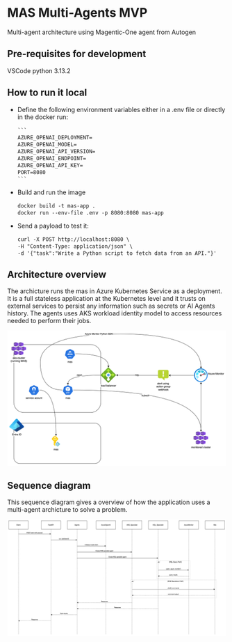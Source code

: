 # MAS Multi-Agents MVP
Multi-agent architecture using Magentic-One agent from Autogen

## Pre-requisites for development
VSCode
python 3.13.2


## How to run it local

- Define the following environment variables either in a .env file or directly in the docker run:

      ```
      AZURE_OPENAI_DEPLOYMENT=
      AZURE_OPENAI_MODEL=
      AZURE_OPENAI_API_VERSION=
      AZURE_OPENAI_ENDPOINT=
      AZURE_OPENAI_API_KEY=
      PORT=8080
      ``` 

- Build and run the image
   ```
   docker build -t mas-app .
   docker run --env-file .env -p 8080:8080 mas-app
   ```

- Send a payload to test it:

   ```
   curl -X POST http://localhost:8080 \           
   -H "Content-Type: application/json" \
   -d '{"task":"Write a Python script to fetch data from an API."}'
   ```

## Architecture overview

The archicture runs the mas in Azure Kubernetes Service as a deployment. It is a full stateless application at the Kubernetes level and it trusts on external services to persist any information such as secrets or AI Agents history. The agents uses AKS workload identity model to access resources needed to perform their jobs.

![alt text](media/architecture_overview.png)

## Sequence diagram

This sequence diagram gives a overview of how the application uses a multi-agent archicture to solve a problem.

![alt text](media/sequence_diagram.png)